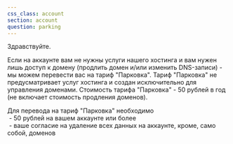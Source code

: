 ```yaml
---
css_class: account
section: account
question: parking
---
```


Здравствуйте. 

Если на аккаунте вам не нужны услуги нашего хостинга и вам нужен лишь доступ к домену (продлить домен и/или изменить DNS-записи) - мы можем перевести вас на тариф "Парковка". Тариф "Парковка" не предусматривает услуг хостинга и создан исключительно для управления доменами. Стоимость тарифа "Парковка" - 50 рублей в год (не включает стоимость продления доменов). 

Для перевода на тариф "Парковка" необходимо
<br>&nbsp;- 50 рублей на вашем аккаунте или более
<br>&nbsp;- ваше согласие на удаление всех данных на аккаунте, кроме, само собой, доменов